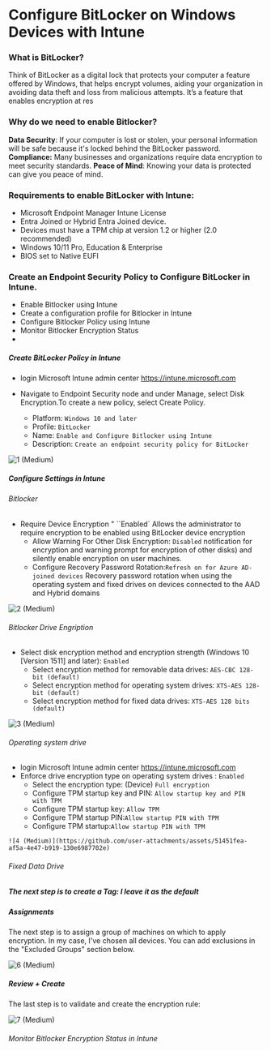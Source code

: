 # Configure BitLocker on Windows Devices with Intune

### What is BitLocker?
  Think of BitLocker as a digital lock that protects your computer a feature offered by Windows, that helps encrypt volumes, aiding your organization in avoiding data theft and loss from malicious attempts. It’s a feature that enables encryption at res

### Why do we need to enable Bitlocker?

  **Data Security**: If your computer is lost or stolen, your personal information will be safe because it's locked behind the BitLocker password.
  **Compliance:** Many businesses and organizations require data encryption to meet security standards.
  **Peace of Mind**: Knowing your data is protected can give you peace of mind.


### Requirements to enable BitLocker with Intune:
- Microsoft Endpoint Manager Intune License
- Entra Joined or Hybrid Entra Joined device.
- Devices must have a TPM chip at version 1.2 or higher (2.0 recommended)
- Windows 10/11 Pro, Education & Enterprise
- BIOS set to Native EUFI
  
### Create an Endpoint Security Policy to Configure BitLocker in Intune.
  -  Enable Bitlocker using Intune
  -  Create a configuration profile for Bitlocker in Intune
  -  Configure Bitlocker Policy using Intune
  -  Monitor Bitlocker Encryption Status
  -  
 ##### Create BitLocker Policy in Intune
 
   -  login Microsoft Intune admin center https://intune.microsoft.com
   -  Navigate to Endpoint Security node and under Manage, select Disk Encryption.To create a new policy, select Create Policy.

       -  Platform: `Windows 10 and later`
       -  Profile: `BitLocker`
       -  Name: `Enable and Configure Bitlocker using Intune`
       -  Description: `Create an endpoint security policy for BitLocker`

  ![1 (Medium)](https://github.com/user-attachments/assets/01b65018-a422-4ebe-858d-645b09de5bc6)

##### Configure Settings in Intune

###### Bitlocker

   -  Require Device Encryption " ``Enabled` Allows the administrator to require encryption to be enabled using BitLocker device encryption
       -  Allow Warning For Other Disk Encryption: `Disabled` notification for encryption and warning prompt for encryption of other disks) and silently enable encryption on user machines.
       -  Configure Recovery Password Rotation:`Refresh on for Azure AD-joined devices` Recovery password rotation when using the operating system and fixed drives on devices connected to the AAD and Hybrid domains
   
 ![2 (Medium)](https://github.com/user-attachments/assets/eef6bde0-973d-4f6a-b4e5-248749643b35)

   
###### Bitlocker Drive Engription

  -  Select disk encryption method and encryption strength (Windows 10 [Version 1511] and later): `Enabled`
      -  Select encryption method for removable data drives: `AES-CBC 128-bit (default)`
      -  Select encryption method for operating system drives: `XTS-AES 128-bit (default)`
      -  Select encryption method for fixed data drives: `XTS-AES 128 bits (default)`
   
![3 (Medium)](https://github.com/user-attachments/assets/6ddec608-d2b5-46dc-97b5-261dbd7abcc5)


###### Operating system drive
   -  login Microsoft Intune admin center https://intune.microsoft.com
   -  Enforce drive encryption type on operating system drives : `Enabled`
         -  Select the encryption type: (Device) `Full encryption`
         -  Configure TPM startup key and PIN: `Allow startup key and PIN with TPM`
         -  Configure TPM startup key: `Allow TPM`
         -  Configure TPM startup PIN:`Allow startup PIN with TPM`
         -  Configure TPM startup:`Allow startup PIN with TPM`
  
    ![4 (Medium)](https://github.com/user-attachments/assets/51451fea-af5a-4e47-b919-130e6987702e)


       
###### Fixed Data Drive

##### The next step is to create a Tag: I leave it as the default

##### Assignments

The next step is to assign a group of machines on which to apply encryption. In my case, I've chosen all devices. 
You can add exclusions in the "Excluded Groups" section below.

![6 (Medium)](https://github.com/user-attachments/assets/e808ed99-ccc3-4719-b54d-b3991ec6a097)


##### Review + Create


The last step is to validate and create the encryption rule:





![7 (Medium)](https://github.com/user-attachments/assets/d99223d8-3eb5-4b4a-8cba-978085449533)

######  Monitor Bitlocker Encryption Status in Intune

